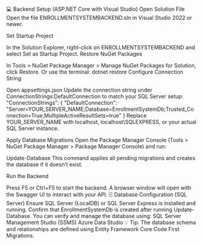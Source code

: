 💻 Backend Setup (ASP.NET Core with Visual Studio)
Open Solution File
Open the file ENROLLMENTSYSTEMBACKEND.sln in Visual Studio 2022 or newer.

Set Startup Project

In the Solution Explorer, right-click on ENROLLMENTSYSTEMBACKEND and select Set as Startup Project.
Restore NuGet Packages

In Tools > NuGet Package Manager > Manage NuGet Packages for Solution, click Restore.
Or use the terminal:
dotnet restore
Configure Connection String

Open appsettings.json
Update the connection string under ConnectionStrings:DefaultConnection to match your SQL Server setup:
"ConnectionStrings": {
  "DefaultConnection": "Server=YOUR_SERVER_NAME;Database=EnrollmentSystemDb;Trusted_Connection=True;MultipleActiveResultSets=true"
}
Replace YOUR_SERVER_NAME with localhost, localhost\SQLEXPRESS, or your actual SQL Server instance.

Apply Database Migrations
Open the Package Manager Console (Tools > NuGet Package Manager > Package Manager Console) and run:

Update-Database
This command applies all pending migrations and creates the database if it doesn’t exist.

Run the Backend

Press F5 or Ctrl+F5 to start the backend.
A browser window will open with the Swagger UI to interact with your API.
🗄 Database Configuration (SQL Server)
Ensure SQL Server (LocalDB) or SQL Server Express is installed and running.
Confirm that EnrollmentSystemDb is created after running Update-Database.
You can verify and manage the database using:
SQL Server Management Studio (SSMS)
Azure Data Studio
💡 Tip: The database schema and relationships are defined using Entity Framework Core Code First Migrations.
